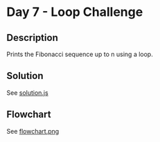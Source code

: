 # Day 7 - Loop Challenge

## Description
Prints the Fibonacci sequence up to n using a loop.

## Solution
See [solution.js](./solution.js)

## Flowchart
See [flowchart.png](./flowchart.png)
